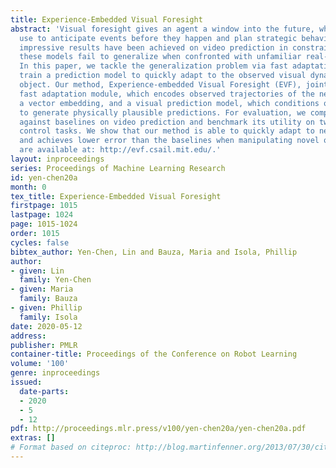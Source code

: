 ```yaml
---
title: Experience-Embedded Visual Foresight
abstract: 'Visual foresight gives an agent a window into the future, which it can
  use to anticipate events before they happen and plan strategic behavior. Although
  impressive results have been achieved on video prediction in constrained settings,
  these models fail to generalize when confronted with unfamiliar real-world objects.
  In this paper, we tackle the generalization problem via fast adaptation, where we
  train a prediction model to quickly adapt to the observed visual dynamics of a novel
  object. Our method, Experience-embedded Visual Foresight (EVF), jointly learns a
  fast adaptation module, which encodes observed trajectories of the new object into
  a vector embedding, and a visual prediction model, which conditions on this embedding
  to generate physically plausible predictions. For evaluation, we compare our method
  against baselines on video prediction and benchmark its utility on two real world
  control tasks. We show that our method is able to quickly adapt to new visual dynamics
  and achieves lower error than the baselines when manipulating novel objects. Videos
  are available at: http://evf.csail.mit.edu/.'
layout: inproceedings
series: Proceedings of Machine Learning Research
id: yen-chen20a
month: 0
tex_title: Experience-Embedded Visual Foresight
firstpage: 1015
lastpage: 1024
page: 1015-1024
order: 1015
cycles: false
bibtex_author: Yen-Chen, Lin and Bauza, Maria and Isola, Phillip
author:
- given: Lin
  family: Yen-Chen
- given: Maria
  family: Bauza
- given: Phillip
  family: Isola
date: 2020-05-12
address: 
publisher: PMLR
container-title: Proceedings of the Conference on Robot Learning
volume: '100'
genre: inproceedings
issued:
  date-parts:
  - 2020
  - 5
  - 12
pdf: http://proceedings.mlr.press/v100/yen-chen20a/yen-chen20a.pdf
extras: []
# Format based on citeproc: http://blog.martinfenner.org/2013/07/30/citeproc-yaml-for-bibliographies/
---
```

